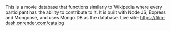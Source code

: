 This is a movie database that functions similarly to Wikipedia where every participant has the ability to contribute to it.
It is built with Node JS, Express and Mongoose, and uses Mongo DB as the database.
Live site: https://film-dash.onrender.com/catalog